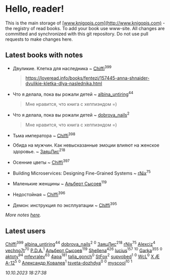 # Hello, reader!
This is the main storage of [www.knigopis.com](http://www.knigopis.com) - the registry of read books.
To add your book use www-site. All changes are committed and synchronized with this git repository.
Do not use pull requests to make changes here.


## Latest books with notes
* Двуликие. Клетка для наследника ~ [Chiffi](users/105/105831994080785626680-google)<sup>399</sup>
    > https://loveread.info/books/fentezi/157445-anna-shnaider-dvulikie-kletka-dlya-naslednika.html

* Что я делала, пока вы рожали детей ~ [albina_untiring](users/257/2579695-vkontakte)<sup>44</sup>
    > Мне нравится, что книга с хеппиэндом =)

* Что я делала, пока вы рожали детей ~ [dobrova_nails](users/606/6069210-vkontakte)<sup>2</sup>
    > Мне нравится, что книга с хеппиэндом =)

* Тьма императора ~ [Chiffi](users/105/105831994080785626680-google)<sup>398</sup>

* Обида на мужчин. Как невысказанные эмоции влияют на женское здоровье. ~ [ЗаяцЛис](users/112/112388384595246311466-google)<sup>218</sup>

* Осенние цветы ~ [Chiffi](users/105/105831994080785626680-google)<sup>397</sup>

* Building Microservices: Designing Fine-Grained Systems ~ [rNix](users/227/22742452-yandex)<sup>75</sup>

* Маленькие женщины ~ [Альберт Сысоев](users/474/47446642-vkontakte)<sup>119</sup>

* Недостойная ~ [Chiffi](users/105/105831994080785626680-google)<sup>396</sup>

* Демон: инструкция по эксплуатации ~ [Chiffi](users/105/105831994080785626680-google)<sup>395</sup>


_More notes [here](latest_books_with_notes.md)._


## Latest users
[Chiffi](users/105/105831994080785626680-google)<sup>399</sup> 
[albina_untiring](users/257/2579695-vkontakte)<sup>44</sup> 
[dobrova_nails](users/606/6069210-vkontakte)<sup>2</sup> 
[](users/112/112239748706900948406-google)<sup>0</sup> 
[ЗаяцЛис](users/112/112388384595246311466-google)<sup>218</sup> 
[rNix](users/227/22742452-yandex)<sup>75</sup> 
[Alexciz](users/104/104402554069177138887-google)<sup>4</sup> 
[vechno7t](users/102/102483077884312127500-google)<sup>70</sup> 
[P.D.A.](users/101/101885615006241630614-google)<sup>1</sup> 
[Альберт Сысоев](users/474/47446642-vkontakte)<sup>119</sup> 
[Shellena](users/134/13413591548892934957-mailru)<sup>426</sup> 
[lucius](users/838/83820536-yandex)<sup>157</sup> 
[](users/101/101368518035734751027-google)<sup>10</sup> 
[Garka](users/115/115753719718250012620-google)<sup>355</sup> 
[](users/115/115095777313809768381-google)<sup>0</sup> 
[aktoty](users/275/275766107-vkontakte)<sup>94</sup> 
[mfevralev](users/140/140966150-vkontakte)<sup>63</sup> 
[4apa](users/117/117392596378069249667-google)<sup>181</sup> 
[talia_gonch](users/116/116727437007720956503-google)<sup>0</sup> 
[StFox](users/108/10824953-yandex)<sup>2</sup> 
[supvobed](users/111/111120684537115120803-google)<sup>1</sup> 
[](users/108/108689900996785507657-google)<sup>0</sup> 
[WcL](users/106/106758454733805717947-google)<sup>0</sup> 
[X Æ A-12](users/115/115609550904757194526-google)<sup>5</sup> 
[](users/112/112452730042794139520-google)<sup>0</sup> 
[Александр Ковалев](users/141/14161137020827113329-mailru)<sup>1</sup> 
[tsveta-dozhdya](users/983/983485507-yandex)<sup>0</sup> 
[](users/116/116461044320164710012-google)<sup>0</sup> 
[myscool](users/101/101429613411254493072-google)<sup>10</sup> 
[](users/115/115714542148878544061-google)<sup>1</sup> 


_10.10.2023 18:27:38_

